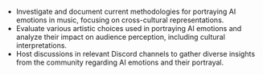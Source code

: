 - Investigate and document current methodologies for portraying AI emotions in music, focusing on cross-cultural representations.
- Evaluate various artistic choices used in portraying AI emotions and analyze their impact on audience perception, including cultural interpretations.
- Host discussions in relevant Discord channels to gather diverse insights from the community regarding AI emotions and their portrayal.